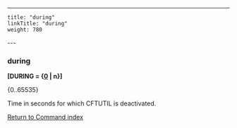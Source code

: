---
    title: "during"
    linkTitle: "during"
    weight: 780
---<span id="during"></span>

### during

**[DURING = {<u>0</u> &#124; n}]**

{0..65535}

Time in seconds for which CFTUTIL is deactivated.

[Return to Command index](../../)
